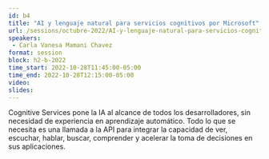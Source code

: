 ```yaml
---
id: b4
title: "AI y lenguaje natural para servicios cognitivos por Microsoft"
url: /sessions/octubre-2022/AI-y-lenguaje-natural-para-servicios-cognitivos
speakers:
 - Carla Vanesa Mamani Chavez
format: session
block: h2-b-2022
time_start: 2022-10-28T11:45:00-05:00
time_end: 2022-10-28T12:15:00-05:00
video:
slides:
---
```


Cognitive Services pone la IA al alcance de todos los desarrolladores, sin necesidad de experiencia en aprendizaje automático. Todo lo que se necesita es una llamada a la API para integrar la capacidad de ver, escuchar, hablar, buscar, comprender y acelerar la toma de decisiones en sus aplicaciones.